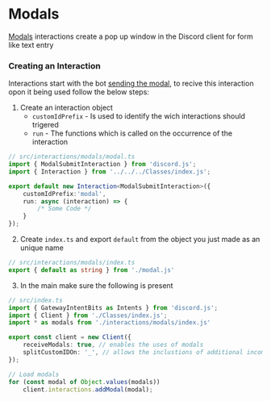 # Modals
[Modals](https://discordjs.guide/interactions/modals.html) interactions create a pop up window in the Discord client for form like text entry

### Creating an Interaction
Interactions start with the bot [sending the modal](https://discordjs.guide/interactions/modals.html#building-and-responding-with-modals), to recive this interaction opon it being used follow the below steps:
1. Create an interaction object
	- `customIdPrefix` - Is used to identify the wich interactions should trigered
	- `run` - The functions which is called on the occurrence of the interaction
```ts
// src/interactions/modals/modal.ts
import { ModalSubmitInteraction } from 'discord.js';
import { Interaction } from '../../../Classes/index.js';

export default new Interaction<ModalSubmitInteraction>({
	customIdPrefix:'modal',
	run: async (interaction) => {
		/* Some Code */
	}
});
```
2. Create `index.ts` and export `default` from the object you just made as an unique name
```ts
// src/interactions/modals/index.ts
export { default as string } from './modal.js'
```
3. In the main make sure the following is present
```ts
// src/index.ts
import { GatewayIntentBits as Intents } from 'discord.js';
import { Client } from './Classes/index.js';
import * as modals from './interactions/modals/index.js'

export const client = new Client({
	receiveModals: true, // enables the uses of modals
	splitCustomIDOn: '_', // allows the inclustions of additional incomation in a custom ID `prefix_arg1_arg2` conversts [prefix, arg1, arg2]
});

// Load modals
for (const modal of Object.values(modals)) 
	client.interactions.addModal(modal);
```
